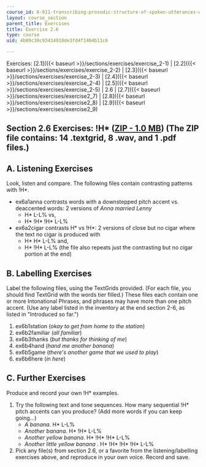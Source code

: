```yaml
---
course_id: 6-911-transcribing-prosodic-structure-of-spoken-utterances-with-tobi-january-iap-2006
layout: course_section
parent_title: Exercises
title: Exercise 2.6
type: course
uid: 4b89c30c93434910de3fd4f1404b11c6

---
```


Exercises: [2.1]({{< baseurl >}}/sections/exercises/exercise_2-1) | [2.2]({{< baseurl >}}/sections/exercises/exercise_2-2) | [2.3]({{< baseurl >}}/sections/exercises/exercise_2-3) | [2.4]({{< baseurl >}}/sections/exercises/exercise_2-4) | [2.5]({{< baseurl >}}/sections/exercises/exercise_2-5) | 2.6 | [2.7]({{< baseurl >}}/sections/exercises/exercise2_7) | [2.8]({{< baseurl >}}/sections/exercises/exercise2_8) | [2.9]({{< baseurl >}}/sections/exercises/exercise2_9)

Section 2.6 Exercises: !H\* ([ZIP - 1.0 MB](/coursemedia/6-911-transcribing-prosodic-structure-of-spoken-utterances-with-tobi-january-iap-2006/a2331284374d22c7829ffa3410d1201b_exercises26.zip)) (The ZIP file contains: 14 .textgrid, 8 .wav, and 1 .pdf files.)
------------------------------------------------------------------------------------------------------------------------------------------------------------------------------------------------------------------------------------------------------------------

A. Listening Exercises
----------------------

Look, listen and compare. The following files contain contrasting patterns with !H\*.

*   ex6a1anna contrasts words with a downstepped pitch accent vs. deaccented words: 2 versions of _Anna married Lenny_
    *   H\* L-L% vs,
    *   H\* !H\* !H\* L-L%
*   ex6a2cigar contrasts H\* vs !H\*: 2 versions of close but no cigar where the text no cigar is produced with
    *   H\* H\* L-L% and,
    *   H\* !H\* L-L% (the file also repeats just the contrasting but no cigar portion at the end)

B. Labelling Exercises
----------------------

Label the following files, using the TextGrids provided. (For each file, you should find TextGrid with the words tier filled.) These files each contain one or more Intonational Phrases, and phrases may have more than one pitch accent. (Use any label listed in the inventory at the end section 2-6, as listed in "Introduced so far.")

1.  ex6b1station (_okay to get from home to the station_)
2.  ex6b2familiar (_all familiar_)
3.  ex6b3thanks (_but thanks for thinking of me_)
4.  ex6b4hand (_hand me another banana_)
5.  ex6b5game (_there's another game that we used to play_)
6.  ex6b6here (_in here_)

C. Further Exercises
--------------------

Produce and record your own !H\* examples.

1.  Try the following text and tone sequences. How many sequential !H\* pitch accents can you produce? (Add more words if you can keep going…)
    *   _A banana_. H\* L-L%
    *   _Another banana_. H\* !H\* L-L%
    *   _Another yellow banana_. H\* !H\* !H\* L-L%
    *   _Another little yellow banana_ . H\* !H\* !H\* !H\* L-L%
2.  Pick any file(s) from section 2.6, or a favorite from the listening/labelling exercises above, and reproduce in your own voice. Record and save.